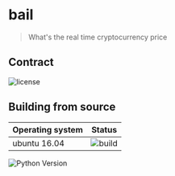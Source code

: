 # bail
> What's the real time cryptocurrency price

## Contract
![license](https://img.shields.io/github/license/mashape/apistatus.svg)
## Building from source
Operating system | Status
---------------- | ----------
ubuntu 16.04 | ![build](https://img.shields.io/travis/com/:eheeky/:bail/:dev.svg)
![Python Version](https://img.shields.io/pypi/pyversions/Django.svg)
